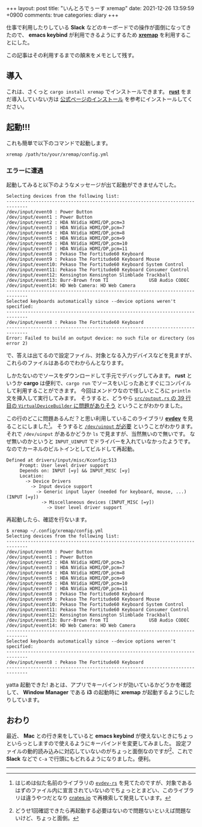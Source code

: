 +++
layout: post
title: "いんとろでぅーす xremap"
date: 2021-12-26 13:59:59 +0900
comments: true
categories: diary
+++

仕事で利用したりしている **Slack** などのキーボードでの操作が面倒になってきたので、
**emacs keybind** が利用できるようにするため [**xremap**](https://github.com/k0kubun/xremap) を利用することにした。

この記事はその利用するまでの顛末をメモとして残す。

## 導入

これは、さくっと `cargo install xremap` でインストールできます。
[**rust**](https://www.rust-lang.org) をまだ導入していない方は [公式ページのインストール](https://www.rust-lang.org/tools/install) を参考にインストールしてください。

## 起動!!!

これも簡単で以下のコマンドで起動します。

```
xremap /path/to/your/xremap/config.yml
```

### エラーに遭遇

起動してみると以下のようなメッセージが出て起動ができませんでした。

```
Selecting devices from the following list:
------------------------------------------------------------------------------
/dev/input/event0 : Power Button
/dev/input/event1 : Power Button
/dev/input/event2 : HDA NVidia HDMI/DP,pcm=3
/dev/input/event3 : HDA NVidia HDMI/DP,pcm=7
/dev/input/event4 : HDA NVidia HDMI/DP,pcm=8
/dev/input/event5 : HDA NVidia HDMI/DP,pcm=9
/dev/input/event6 : HDA NVidia HDMI/DP,pcm=10
/dev/input/event7 : HDA NVidia HDMI/DP,pcm=11
/dev/input/event8 : Pekaso The Fortitude60 Keyboard
/dev/input/event9 : Pekaso The Fortitude60 Keyboard Mouse
/dev/input/event10: Pekaso The Fortitude60 Keyboard System Control
/dev/input/event11: Pekaso The Fortitude60 Keyboard Consumer Control
/dev/input/event12: Kensington Kensington Slimblade Trackball
/dev/input/event13: Burr-Brown from TI               USB Audio CODEC
/dev/input/event14: HD Web Camera: HD Web Camera
------------------------------------------------------------------------------
Selected keyboards automatically since --device options weren't specified:
------------------------------------------------------------------------------
/dev/input/event8 : Pekaso The Fortitude60 Keyboard
------------------------------------------------------------------------------
Error: Failed to build an output device: no such file or directory (os error 2)
```

で、答えは出てるので設定ファイル、対象となる入力デバイスなどを見ますが、
これらのファイルはあるのでわからんとなります。

しかたないのでソースをダウンロードして手元でデバッグしてみます。
**rust** というか **cargo** は便利で、`cargo run` でソースをいじったあとすぐにコンパイルして利用することができます。
今回はメンドウなので怪しいところに `println` 文を挿入して実行してみます。
そうすると、どうやら [`src/output.rs` の 39 行目の `VirtualDeviceBuilder` に問題がありそう](https://github.com/k0kubun/xremap/blob/f058c444335c153e638ecf3c76492cdf9f8a975d/src/output.rs#L39-L43) ということがわかりました。

この行のどこに問題あるんだ？と思い利用しているこのライブラリ [**evdev**](https://docs.rs/evdev) を見ることにしました[^evdev-rs]。
そうすると [`/dev/uinput` が必要](https://docs.rs/evdev/latest/src/evdev/uinput.rs.html#13) ということがわかります。
それで `/dev/uinput` があるかどうか `ls` で見ますが、当然無いので無いです。
なぜ無いのかというと `INPUT_UINPUT` でドライバーを入れていなかったようです。
なのでカーネルのビルトインとしてビルドして再起動。

```
Defined at drivers/input/misc/Kconfig:513
     Prompt: User level driver support
     Depends on: INPUT [=y] && INPUT_MISC [=y]
     Location:
       -> Device Drivers
         -> Input device support
           -> Generic input layer (needed for keyboard, mouse, ...) (INPUT [=y])
             -> Miscellaneous devices (INPUT_MISC [=y])
               -> User level driver support
```

再起動したら、確認を行ないます。
```
$ xremap ~/.config/xremap/config.yml
Selecting devices from the following list:
------------------------------------------------------------------------------
/dev/input/event0 : Power Button
/dev/input/event1 : Power Button
/dev/input/event2 : HDA NVidia HDMI/DP,pcm=3
/dev/input/event3 : HDA NVidia HDMI/DP,pcm=7
/dev/input/event4 : HDA NVidia HDMI/DP,pcm=8
/dev/input/event5 : HDA NVidia HDMI/DP,pcm=9
/dev/input/event6 : HDA NVidia HDMI/DP,pcm=10
/dev/input/event7 : HDA NVidia HDMI/DP,pcm=11
/dev/input/event8 : Pekaso The Fortitude60 Keyboard
/dev/input/event9 : Pekaso The Fortitude60 Keyboard Mouse
/dev/input/event10: Pekaso The Fortitude60 Keyboard System Control
/dev/input/event11: Pekaso The Fortitude60 Keyboard Consumer Control
/dev/input/event12: Kensington Kensington Slimblade Trackball
/dev/input/event13: Burr-Brown from TI               USB Audio CODEC
/dev/input/event14: HD Web Camera: HD Web Camera
------------------------------------------------------------------------------
Selected keyboards automatically since --device options weren't specified:
------------------------------------------------------------------------------
/dev/input/event8 : Pekaso The Fortitude60 Keyboard
------------------------------------------------------------------------------
```

yatta 起動できた!
あとは、アプリでキーバインドが効いているかどうかを確認して、
**Window Manager** である **i3** の起動時に **xremap** が起動するようにしたりしています。

## おわり
最近、 **Mac** との行き来をしていると **emacs keybind** が使えないときにちょっといらっとしますので使えるようにキーバインドを変更してみました。
設定ファイルの動的読み込みに対応していないのがちょっと面倒なのですが[^hotreload]、これで **Slack** などで `C-a` で行頭にもどれるようになりました。便利。

----

[^evdev-rs]: はじめは似た名前のライブラリの [`evdev-rs`](https://github.com/ndesh26/evdev-rs) を見てたのですが、対象であるはずのファイル内に宣言されていないのでちょっととまどい、このライブラリは違うやつだとなり [crates.io](https://crates.io) で再検索して発見しています。

[^hotreload]: どうせ1回確認できたら再起動する必要はないので問題ないといえば問題ないけど、ちょっと面倒。
